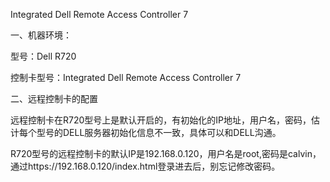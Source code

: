 Integrated Dell Remote Access Controller 7

一、机器环境：

  


型号：Dell R720

  


控制卡型号：Integrated Dell Remote Access Controller 7

  


二、远程控制卡的配置

  


远程控制卡在R720型号上是默认开启的，有初始化的IP地址，用户名，密码，估计每个型号的DELL服务器初始化信息不一致，具体可以和DELL沟通。

  


R720型号的远程控制卡的默认IP是192.168.0.120，用户名是root,密码是calvin，通过https://192.168.0.120/index.html登录进去后，别忘记修改密码。

